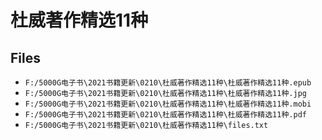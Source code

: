 # 杜威著作精选11种

## Files

- `F:/5000G电子书\2021书籍更新\0210\杜威著作精选11种\杜威著作精选11种.epub`
- `F:/5000G电子书\2021书籍更新\0210\杜威著作精选11种\杜威著作精选11种.jpg`
- `F:/5000G电子书\2021书籍更新\0210\杜威著作精选11种\杜威著作精选11种.mobi`
- `F:/5000G电子书\2021书籍更新\0210\杜威著作精选11种\杜威著作精选11种.pdf`
- `F:/5000G电子书\2021书籍更新\0210\杜威著作精选11种\files.txt`
